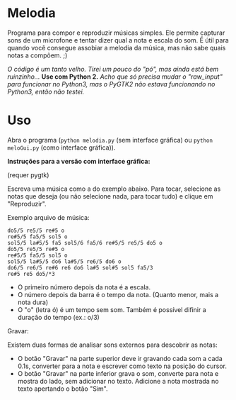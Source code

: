 # Melodia

Programa para compor e reproduzir músicas simples. Ele permite capturar sons de um microfone e tentar dizer qual a nota e escala do som.
É útil para quando você consegue assobiar a melodia da música, mas não sabe quais notas a compõem. ;)

*O código é um tanto velho. Tirei um pouco do "pó", mas ainda está bem ruinzinho...*
**Use com Python 2.** *Acho que só precisa mudar o "raw_input" para funcionar no Python3, mas o PyGTK2 não estava funcionando no Python3, então não testei.*


# Uso

Abra o programa (`python melodia.py` (sem interface gráfica) ou `python meloGui.py` (como interface gráfica)).

**Instruções para a versão com interface gráfica:**

(requer pygtk)

Escreva uma música como a do exemplo abaixo. Para tocar, selecione as notas que deseja (ou não selecione nada, para tocar tudo) e clique em "Reproduzir".

Exemplo arquivo de música:

    do5/5 re5/5 re#5 o
    re#5/5 fa5/5 sol5 o
    sol5/5 la#5/5 fa5 sol5/6 fa5/6 re#5/5 re5/5 do5 o
    do5/5 re5/5 re#5 o
    re#5/5 fa5/5 sol5 o
    sol5/5 la#5/5 do6 la#5/5 re6/5 do6 o
    do6/5 re6/5 re#6 re6 do6 la#5 sol#5 sol5 fa5/3
    re#5 re5 do5/*3

- O primeiro número depois da nota é a escala.
- O número depois da barra é o tempo da nota. (Quanto menor, mais a nota dura)
- O "o" (letra ó) é um tempo sem som. Também é possível difinir a duração do tempo (ex.: o/3)

Gravar:

Existem duas formas de analisar sons externos para descobrir as notas:

- O botão "Gravar" na parte superior deve ir gravando cada som a cada 0.1s, converter para a nota e escrever como texto na posição do cursor.
- O botão "Gravar" na parte inferior grava o som, converte para nota e mostra do lado, sem adicionar no texto. Adicione a nota mostrada no texto apertando o botão "Sim".
